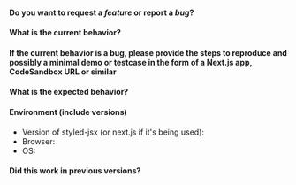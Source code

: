 <!--

Before you open a new issue please take a look at our [**Frequent Asked Questions**](https://github.com/vercel/styled-jsx#faq) and [**open issues**](https://github.com/vercel/styled-jsx/issues). Or if you're using styled-jsx with Next.js but found issue there, please fill an issue to [**Next.js**](https://github.com/verce/next.js/issues) instead.

Remember, often time asking in chat or looking at the FAQ/issues can be \*faster than waiting for us to reply to a new issue\*\*.

If you are here to report a bug or request a feature please remove this introductory section and fill out the information below!

-->

#### Do you want to request a _feature_ or report a _bug_?

#### What is the current behavior?

#### If the current behavior is a bug, please provide the steps to reproduce and possibly a minimal demo or testcase in the form of a Next.js app, CodeSandbox URL or similar

#### What is the expected behavior?

#### Environment (include versions)

- Version of styled-jsx (or next.js if it's being used):
- Browser:
- OS:

#### Did this work in previous versions?
